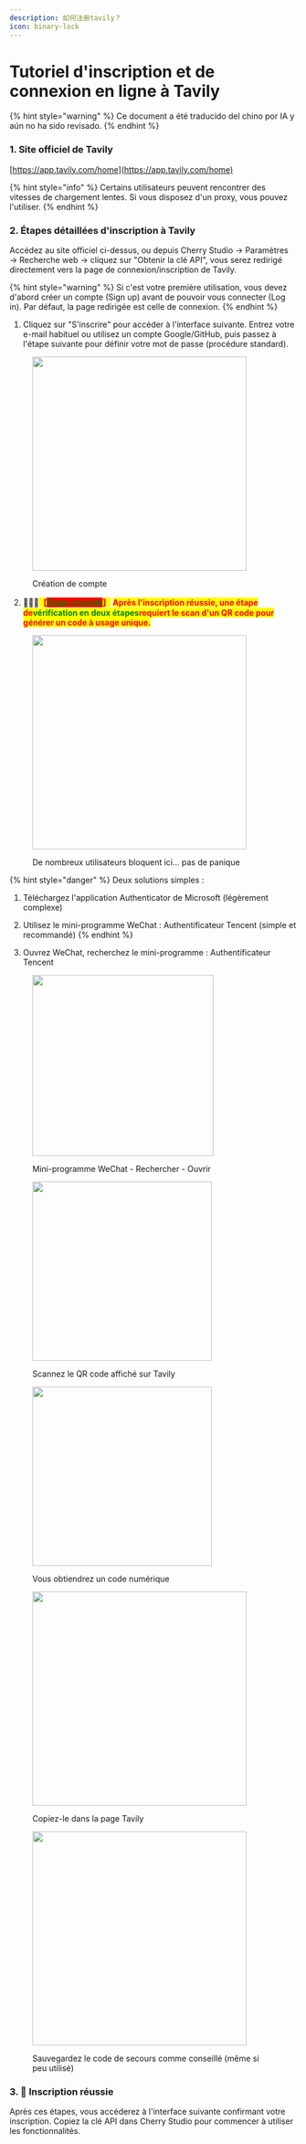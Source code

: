 ```yaml
---
description: 如何注册tavily？
icon: binary-lock
---
```

# Tutoriel d'inscription et de connexion en ligne à Tavily


{% hint style="warning" %}
Ce document a été traducido del chino por IA y aún no ha sido revisado.
{% endhint %}




### 1. Site officiel de Tavily

[https://app.tavily.com/home](https://app.tavily.com/home)

{% hint style="info" %}
Certains utilisateurs peuvent rencontrer des vitesses de chargement lentes. Si vous disposez d'un proxy, vous pouvez l'utiliser.
{% endhint %}

### 2. Étapes détaillées d'inscription à Tavily

Accédez au site officiel ci-dessus, ou depuis Cherry Studio → Paramètres → Recherche web → cliquez sur "Obtenir la clé API", vous serez redirigé directement vers la page de connexion/inscription de Tavily.

{% hint style="warning" %}
Si c'est votre première utilisation, vous devez d'abord créer un compte (Sign up) avant de pouvoir vous connecter (Log in). Par défaut, la page redirigée est celle de connexion.
{% endhint %}

1. Cliquez sur "S'inscrire" pour accéder à l'interface suivante. Entrez votre e-mail habituel ou utilisez un compte Google/GitHub, puis passez à l'étape suivante pour définir votre mot de passe (procédure standard).

<figure><img src="../../.gitbook/assets/image (117).png" alt="" width="375"><figcaption><p>Création de compte</p></figcaption></figure>

2.  🚨🚨🚨<mark style="color:red;">**【**</mark><mark style="color:green;background-color:red;">**Étape cruciale**</mark><mark style="color:red;">**】**</mark> <mark style="color:red;">**Après l'inscription réussie, une étape de**</mark><mark style="color:green;">**vérification en deux étapes**</mark><mark style="color:red;">**requiert le scan d'un QR code pour générer un code à usage unique.**</mark>

<figure><img src="../../.gitbook/assets/image (118).png" alt="" width="375"><figcaption><p>De nombreux utilisateurs bloquent ici... pas de panique</p></figcaption></figure>

{% hint style="danger" %}
Deux solutions simples :
1. Téléchargez l'application Authenticator de Microsoft (légèrement complexe)
2. Utilisez le mini-programme WeChat : Authentificateur Tencent (simple et recommandé)
{% endhint %}

3. Ouvrez WeChat, recherchez le mini-programme : Authentificateur Tencent

<figure><img src="../../.gitbook/assets/image (119).png" alt="" width="317"><figcaption><p>Mini-programme WeChat - Rechercher - Ouvrir</p></figcaption></figure>

<figure><img src="../../.gitbook/assets/image (120).png" alt="" width="314"><figcaption><p>Scannez le QR code affiché sur Tavily</p></figcaption></figure>

<figure><img src="../../.gitbook/assets/image (123).png" alt="" width="314"><figcaption><p>Vous obtiendrez un code numérique</p></figcaption></figure>

<figure><img src="../../.gitbook/assets/image (122).png" alt="" width="375"><figcaption><p>Copiez-le dans la page Tavily</p></figcaption></figure>

<figure><img src="../../.gitbook/assets/image (124).png" alt="" width="375"><figcaption><p>Sauvegardez le code de secours comme conseillé (même si peu utilisé)</p></figcaption></figure>

### 3.  🎉 Inscription réussie 

Après ces étapes, vous accéderez à l'interface suivante confirmant votre inscription. Copiez la clé API dans Cherry Studio pour commencer à utiliser les fonctionnalités.

<figure><img src="../../.gitbook/assets/image (114).png" alt=""><figcaption></figcaption></figure>